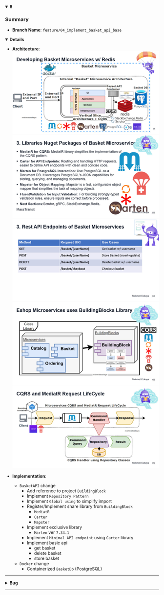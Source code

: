 <details open>
<summary id="8"><strong>8</strong></summary>

### Summary
- **Branch Name**: `feature/04_implement_basket_api_base`

<details open>
<summary><strong>Details</strong></summary>

- **Architecture**:
![img](img/share/1734321999000-e6a3e4a3-3edf-46fe-9d11-d6cd0e5feb28_17.jpg)
![img](img/8/1734321999000-e6a3e4a3-3edf-46fe-9d11-d6cd0e5feb28_203.jpg)
![alt text](img/8/1734321999000-e6a3e4a3-3edf-46fe-9d11-d6cd0e5feb28_213.jpg)
![alt text](img/share/1734321999000-e6a3e4a3-3edf-46fe-9d11-d6cd0e5feb28_166.jpg) 
![alt text](img/share/1734321999000-e6a3e4a3-3edf-46fe-9d11-d6cd0e5feb28_175.jpg) 


- **Implementation**:
    - `BasketAPI` change
        - Add reference to project `BuildingBlock`
        - Implement `Repository Pattern`
        - Implement `Global using` to simplify import 
        - Register/Implement share library from `BuildingBlock`
            - `MediatR`
            - `Carter`
            - `Mapster`
        - Implement exclusive library
            - `Marten` ver `7.34.1`
        - Implement `Minimal API endpoint` using `Carter` library 
        - Implement basic api
            - get basket
            - delete basket
            - store basket
    - `Docker` change
        - Containerized `BasketDb` (PostgreSQL)

---
</details>

<details>
<summary><strong>Bug</strong></summary>

**Bug 1**: Can find basketDb because of capital letter when naming
- Solution: you have to find every find that contain the old connection name include the `Non-solution items` and clean and rebuild the solution and maybe delete the old image and volume in docker
  - ![alt text](img\8\image.png)
  - ![alt text](img\8\image-1.png)
  - ![alt text](img\8\image-2.png)

</details>
</details>

---